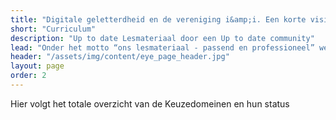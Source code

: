```yaml
---
title: "Digitale geletterdheid en de vereniging i&amp;i. Een korte visie."
short: "Curriculum"
description: "Up to date Lesmateriaal door een Up to date community"
lead: "Onder het motto “ons lesmateriaal - passend en professioneel” werkt een community van informatica-docenten en andere experts aan open leermateriaal."
header: "/assets/img/content/eye_page_header.jpg"
layout: page
order: 2
---
```


Hier volgt het totale overzicht van de Keuzedomeinen en hun status
